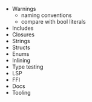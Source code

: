 - Warnings
  - naming conventions
  - compare with bool literals
- Includes
- Closures
- Strings
- Structs
- Enums
- Inlining
- Type testing
- LSP
- FFI
- Docs
- Tooling